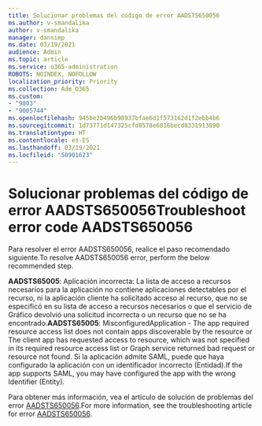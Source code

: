 ```yaml
---
title: Solucionar problemas del código de error AADSTS650056
ms.author: v-smandalika
author: v-smandalika
manager: dansimp
ms.date: 03/19/2021
audience: Admin
ms.topic: article
ms.service: o365-administration
ROBOTS: NOINDEX, NOFOLLOW
localization_priority: Priority
ms.collection: Adm_O365
ms.custom:
- "9803"
- "9005744"
ms.openlocfilehash: 945be2b496b98937bfae6d1f573162d1f2ebb4b6
ms.sourcegitcommit: 1d73771d147325cfd8578e6816becd8331913890
ms.translationtype: HT
ms.contentlocale: es-ES
ms.lasthandoff: 03/19/2021
ms.locfileid: "50901623"
---
```

# <a name="troubleshoot-error-code-aadsts650056"></a><span data-ttu-id="cf8cd-102">Solucionar problemas del código de error AADSTS650056</span><span class="sxs-lookup"><span data-stu-id="cf8cd-102">Troubleshoot error code AADSTS650056</span></span>

<span data-ttu-id="cf8cd-103">Para resolver el error AADSTS650056, realice el paso recomendado siguiente.</span><span class="sxs-lookup"><span data-stu-id="cf8cd-103">To resolve AADSTS650056 error, perform the below recommended step.</span></span>

<span data-ttu-id="cf8cd-104">**AADSTS65005**: Aplicación incorrecta: La lista de acceso a recursos necesarios para la aplicación no contiene aplicaciones detectables por el recurso, ni la aplicación cliente ha solicitado acceso al recurso, que no se especificó en su lista de acceso a recursos necesarios o que el servicio de Gráfico devolvió una solicitud incorrecta o un recurso que no se ha encontrado.</span><span class="sxs-lookup"><span data-stu-id="cf8cd-104">**AADSTS65005**: MisconfiguredApplication - The app required resource access list does not contain apps discoverable by the resource or The client app has requested access to resource, which was not specified in its required resource access list or Graph service returned bad request or resource not found.</span></span> <span data-ttu-id="cf8cd-105">Si la aplicación admite SAML, puede que haya configurado la aplicación con un identificador incorrecto (Entidad).</span><span class="sxs-lookup"><span data-stu-id="cf8cd-105">If the app supports SAML, you may have configured the app with the wrong Identifier (Entity).</span></span>

<span data-ttu-id="cf8cd-106">Para obtener más información, vea el artículo de solución de problemas del error [AADSTS650056](https://docs.microsoft.com/troubleshoot/azure/active-directory/error-code-aadsts650056-misconfigured-app).</span><span class="sxs-lookup"><span data-stu-id="cf8cd-106">For more information, see the troubleshooting article for error [AADSTS650056](https://docs.microsoft.com/troubleshoot/azure/active-directory/error-code-aadsts650056-misconfigured-app).</span></span>
